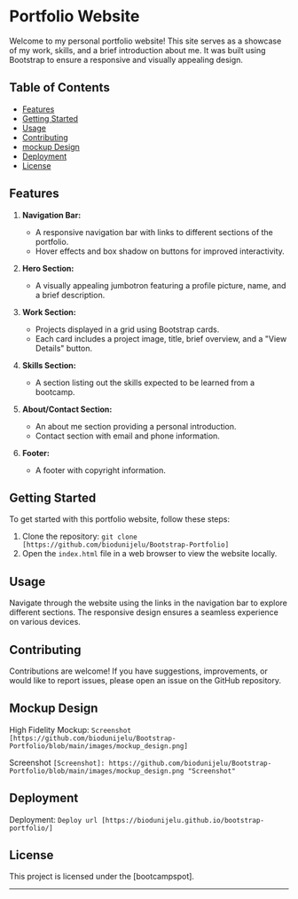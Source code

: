# Portfolio Website

Welcome to my personal portfolio website! This site serves as a showcase of my work, skills, and a brief introduction about me. It was built using Bootstrap to ensure a responsive and visually appealing design.

## Table of Contents

- [Features](#features)
- [Getting Started](#getting-started)
- [Usage](#usage)
- [Contributing](#contributing)
- [mockup Design](#mockup-design)
- [Deployment](#deployment)
- [License](#license)

## Features

1. **Navigation Bar:**
   - A responsive navigation bar with links to different sections of the portfolio.
   - Hover effects and box shadow on buttons for improved interactivity.

2. **Hero Section:**
   - A visually appealing jumbotron featuring a profile picture, name, and a brief description.

3. **Work Section:**
   - Projects displayed in a grid using Bootstrap cards.
   - Each card includes a project image, title, brief overview, and a "View Details" button.

4. **Skills Section:**
   - A section listing out the skills expected to be learned from a bootcamp.

5. **About/Contact Section:**
   - An about me section providing a personal introduction.
   - Contact section with email and phone information.

6. **Footer:**
   - A footer with copyright information.

## Getting Started

To get started with this portfolio website, follow these steps:

1. Clone the repository: `git clone [https://github.com/biodunijelu/Bootstrap-Portfolio]`
2. Open the `index.html` file in a web browser to view the website locally.

## Usage

Navigate through the website using the links in the navigation bar to explore different sections. The responsive design ensures a seamless experience on various devices.


## Contributing

Contributions are welcome! If you have suggestions, improvements, or would like to report issues, please open an issue on the GitHub repository.

## Mockup Design

High Fidelity Mockup: `Screenshot [https://github.com/biodunijelu/Bootstrap-Portfolio/blob/main/images/mockup_design.png]`

Screenshot `[Screenshot]: https://github.com/biodunijelu/Bootstrap-Portfolio/blob/main/images/mockup_design.png "Screenshot"`

## Deployment

Deployment: `Deploy url [https://biodunijelu.github.io/bootstrap-portfolio/]`

## License

This project is licensed under the [bootcampspot]. 

---



